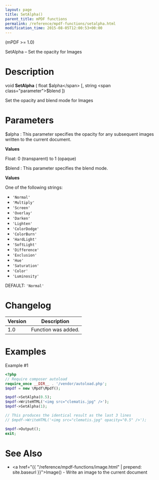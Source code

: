 ```yaml
---
layout: page
title: SetAlpha()
parent_title: mPDF functions
permalink: /reference/mpdf-functions/setalpha.html
modification_time: 2015-08-05T12:00:53+00:00
---
```


(mPDF >= 1.0)

SetAlpha – Set the opacity for Images

# Description

void **SetAlpha** ( float <span class="parameter">$alpha</span> [, string <span class="parameter">$blend</span> ])

Set the opacity and blend mode for Images

# Parameters

<span class="parameter">$alpha</span>
: This parameter specifies the opacity for any subsequent images written to the current document.

  **Values**
  
  Float: 0 (transparent) to 1 (opaque)

<span class="parameter">$blend</span>
: This parameter specifies the blend mode.

  **Values**

  One of the following strings:

  * `'Normal'`
  * `'Multiply'`
  * `'Screen'`
  * `'Overlay'`
  * `'Darken'`
  * `'Lighten'`
  * `'ColorDodge'`
  * `'ColorBurn'`
  * `'HardLight'`
  * `'SoftLight'`
  * `'Difference'`
  * `'Exclusion'`
  * `'Hue'`
  * `'Saturation'`
  * `'Color'`
  * `'Luminosity'`

  <span class="smallblock">DEFAULT</span>: `'Normal'`

# Changelog

<table class="table">
<thead>
<tr>
    <th>Version</th>
    <th>Description</th>
</tr>
</thead>
<tbody>
<tr>
    <td>1.0</td>
    <td>Function was added.</td>
</tr>
</tbody>
</table>

# Examples

Example #1

```php
<?php
// Require composer autoload
require_once __DIR__ . '/vendor/autoload.php';
$mpdf = new \Mpdf\Mpdf();

$mpdf->SetAlpha(0.5);
$mpdf->WriteHTML('<img src="clematis.jpg" />');
$mpdf->SetAlpha(1);

// This produces the identical result as the last 3 lines
// $mpdf->WriteHTML('<img src="clematis.jpg" opacity="0.5" />');

$mpdf->Output();
exit;

```

# See Also

* <a href="{{ "/reference/mpdf-functions/image.html" | prepend: site.baseurl }}">Image()</a> - Write an image to the current document

